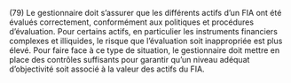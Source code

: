 (79) Le gestionnaire doit s’assurer que les différents actifs d’un FIA ont été évalués correctement, conformément aux politiques et procédures d’évaluation. Pour certains actifs, en particulier les instruments financiers complexes et illiquides, le risque que l’évaluation soit inappropriée est plus élevé. Pour faire face à ce type de situation, le gestionnaire doit mettre en place des contrôles suffisants pour garantir qu’un niveau adéquat d’objectivité soit associé à la valeur des actifs du FIA.